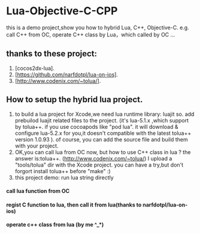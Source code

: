 Lua-Objective-C-CPP
===================

this is a demo project,show you how to hybrid Lua, C++, Objective-C.
e.g. call C++ from OC, operate C++ class by Lua，which called by OC ...

## thanks to these project:

1. [cocos2dx-lua].
2. [https://github.com/narfdotpl/lua-on-ios].
3. [http://www.codenix.com/~tolua/].


## How to setup the hybrid lua project.

1. to build a lua project for Xcode,we need lua runtime library: luajit so. add prebuilod luajit related files to the project. (it's lua-5.1.x ,which support by tolua++. if you use cocoapods like "pod lua". it will download & configure lua-5.2.x for you,it doesn't compatible with the latest tolua++ version 1.0.93 ). of course, you can add the source file and build them with your project.
2. OK,you can call lua from OC now, but how to use C++ class in lua ?
the answer is:tolua++. (http://www.codenix.com/~tolua/) I upload a "tools/tolua" dir with the Xcode project. you can have a try,but don't forgort install tolua++ before "make" :)
3. this project demo:
run lua string directly
#### call lua function from OC
#### regist C function to lua, then call it from lua(thanks to narfdotpl/lua-on-ios)
#### operate c++ class from lua  (by me ^_*)
  













